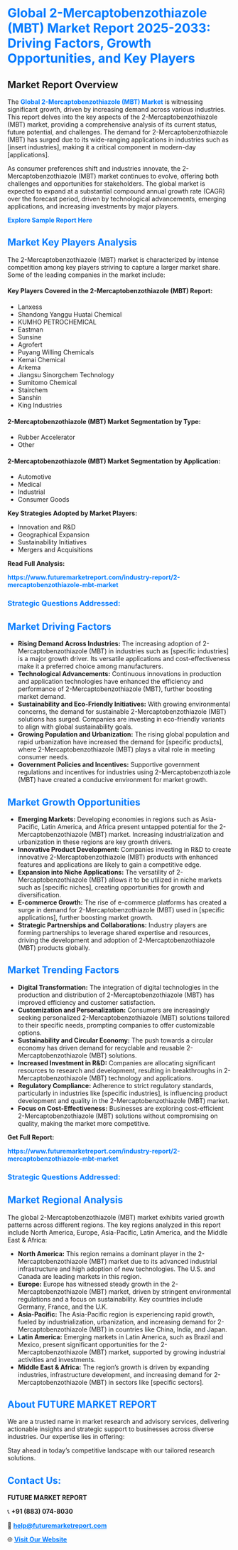 <h1 style="color: #007BFF;">Global 2-Mercaptobenzothiazole (MBT) Market Report 2025-2033: Driving Factors, Growth Opportunities, and Key Players</h1>

<section id="overview">
<h2>Market Report Overview</h2>
<p>The <a href="https://www.futuremarketreport.com/industry-report/2-mercaptobenzothiazole-mbt-market" style="color: #007BFF; text-decoration: none;"><strong>Global 2-Mercaptobenzothiazole (MBT) Market</strong></a> is witnessing significant growth, driven by increasing demand across various industries. This report delves into the key aspects of the 2-Mercaptobenzothiazole (MBT) market, providing a comprehensive analysis of its current status, future potential, and challenges. The demand for 2-Mercaptobenzothiazole (MBT) has surged due to its wide-ranging applications in industries such as [insert industries], making it a critical component in modern-day [applications].</p>
<p>As consumer preferences shift and industries innovate, the 2-Mercaptobenzothiazole (MBT) market continues to evolve, offering both challenges and opportunities for stakeholders. The global market is expected to expand at a substantial compound annual growth rate (CAGR) over the forecast period, driven by technological advancements, emerging applications, and increasing investments by major players.</p>
</section>

<section id="overview">
<p><a href="https://www.futuremarketreport.com/request-sample/reportId=114681" style="color: #007BFF; text-decoration: none;"><strong>Explore Sample Report Here</strong></a></p>
</section>

<section id="key-players">
<h2 style="color: #007BFF;">Market Key Players Analysis</h2>
<p>The 2-Mercaptobenzothiazole (MBT) market is characterized by intense competition among key players striving to capture a larger market share. Some of the leading companies in the market include:</p>
<h4>Key Players Covered in the 2-Mercaptobenzothiazole (MBT) Report:</h4>
<ul><li>Lanxess</li><li>Shandong Yanggu Huatai Chemical</li><li>KUMHO PETROCHEMICAL</li><li>Eastman</li><li>Sunsine</li><li>Agrofert</li><li>Puyang Willing Chemicals</li><li>Kemai Chemical</li><li>Arkema</li><li>Jiangsu Sinorgchem Technology</li><li>Sumitomo Chemical</li><li>Stairchem</li><li>Sanshin</li><li>King Industries</li></ul>
<h4>2-Mercaptobenzothiazole (MBT) Market Segmentation by Type:</h4>
<ul><li>Rubber Accelerator</li><li>Other</li></ul>

<h4>2-Mercaptobenzothiazole (MBT) Market Segmentation by Application:</h4>
<ul><li>Automotive</li><li>Medical</li><li>Industrial</li><li>Consumer Goods</li></ul>
<p><strong>Key Strategies Adopted by Market Players:</strong></p>
<ul>
<li>Innovation and R&D</li>
<li>Geographical Expansion</li>
<li>Sustainability Initiatives</li>
<li>Mergers and Acquisitions</li>
</ul>
</section>

<section>
<p><strong>Read Full Analysis: </strong></p><a href="https://www.futuremarketreport.com/industry-report/2-mercaptobenzothiazole-mbt-market" style="color: #007BFF; text-decoration: none;"><strong>https://www.futuremarketreport.com/industry-report/2-mercaptobenzothiazole-mbt-market</strong></a>
<h3 style="color: #007BFF;">Strategic Questions Addressed:</h3>
</section>

<section id="driving-factors">
<h2 style="color: #007BFF;">Market Driving Factors</h2>
<ul>
<li><strong>Rising Demand Across Industries:</strong> The increasing adoption of 2-Mercaptobenzothiazole (MBT) in industries such as [specific industries] is a major growth driver. Its versatile applications and cost-effectiveness make it a preferred choice among manufacturers.</li>
<li><strong>Technological Advancements:</strong> Continuous innovations in production and application technologies have enhanced the efficiency and performance of 2-Mercaptobenzothiazole (MBT), further boosting market demand.</li>
<li><strong>Sustainability and Eco-Friendly Initiatives:</strong> With growing environmental concerns, the demand for sustainable 2-Mercaptobenzothiazole (MBT) solutions has surged. Companies are investing in eco-friendly variants to align with global sustainability goals.</li>
<li><strong>Growing Population and Urbanization:</strong> The rising global population and rapid urbanization have increased the demand for [specific products], where 2-Mercaptobenzothiazole (MBT) plays a vital role in meeting consumer needs.</li>
<li><strong>Government Policies and Incentives:</strong> Supportive government regulations and incentives for industries using 2-Mercaptobenzothiazole (MBT) have created a conducive environment for market growth.</li>
</ul>
</section>

<section id="growth-opportunities">
<h2 style="color: #007BFF;">Market Growth Opportunities</h2>
<ul>
<li><strong>Emerging Markets:</strong> Developing economies in regions such as Asia-Pacific, Latin America, and Africa present untapped potential for the 2-Mercaptobenzothiazole (MBT) market. Increasing industrialization and urbanization in these regions are key growth drivers.</li>
<li><strong>Innovative Product Development:</strong> Companies investing in R&D to create innovative 2-Mercaptobenzothiazole (MBT) products with enhanced features and applications are likely to gain a competitive edge.</li>
<li><strong>Expansion into Niche Applications:</strong> The versatility of 2-Mercaptobenzothiazole (MBT) allows it to be utilized in niche markets such as [specific niches], creating opportunities for growth and diversification.</li>
<li><strong>E-commerce Growth:</strong> The rise of e-commerce platforms has created a surge in demand for 2-Mercaptobenzothiazole (MBT) used in [specific applications], further boosting market growth.</li>
<li><strong>Strategic Partnerships and Collaborations:</strong> Industry players are forming partnerships to leverage shared expertise and resources, driving the development and adoption of 2-Mercaptobenzothiazole (MBT) products globally.</li>
</ul>
</section>

<section id="trending-factors">
<h2 style="color: #007BFF;">Market Trending Factors</h2>
<ul>
<li><strong>Digital Transformation:</strong> The integration of digital technologies in the production and distribution of 2-Mercaptobenzothiazole (MBT) has improved efficiency and customer satisfaction.</li>
<li><strong>Customization and Personalization:</strong> Consumers are increasingly seeking personalized 2-Mercaptobenzothiazole (MBT) solutions tailored to their specific needs, prompting companies to offer customizable options.</li>
<li><strong>Sustainability and Circular Economy:</strong> The push towards a circular economy has driven demand for recyclable and reusable 2-Mercaptobenzothiazole (MBT) solutions.</li>
<li><strong>Increased Investment in R&D:</strong> Companies are allocating significant resources to research and development, resulting in breakthroughs in 2-Mercaptobenzothiazole (MBT) technology and applications.</li>
<li><strong>Regulatory Compliance:</strong> Adherence to strict regulatory standards, particularly in industries like [specific industries], is influencing product development and quality in the 2-Mercaptobenzothiazole (MBT) market.</li>
<li><strong>Focus on Cost-Effectiveness:</strong> Businesses are exploring cost-efficient 2-Mercaptobenzothiazole (MBT) solutions without compromising on quality, making the market more competitive.</li>
</ul>
</section>

<section>
<p><strong>Get Full Report: </strong></p><a href="https://www.futuremarketreport.com/industry-report/2-mercaptobenzothiazole-mbt-market" style="color: #007BFF; text-decoration: none;"><strong>https://www.futuremarketreport.com/industry-report/2-mercaptobenzothiazole-mbt-market</strong></a>
<h3 style="color: #007BFF;">Strategic Questions Addressed:</h3>
</section>


<section id="regional-analysis">
<h2 style="color: #007BFF;">Market Regional Analysis</h2>
<p>The global 2-Mercaptobenzothiazole (MBT) market exhibits varied growth patterns across different regions. The key regions analyzed in this report include North America, Europe, Asia-Pacific, Latin America, and the Middle East & Africa:</p>
<ul>
<li><strong>North America:</strong> This region remains a dominant player in the 2-Mercaptobenzothiazole (MBT) market due to its advanced industrial infrastructure and high adoption of new technologies. The U.S. and Canada are leading markets in this region.</li>
<li><strong>Europe:</strong> Europe has witnessed steady growth in the 2-Mercaptobenzothiazole (MBT) market, driven by stringent environmental regulations and a focus on sustainability. Key countries include Germany, France, and the U.K.</li>
<li><strong>Asia-Pacific:</strong> The Asia-Pacific region is experiencing rapid growth, fueled by industrialization, urbanization, and increasing demand for 2-Mercaptobenzothiazole (MBT) in countries like China, India, and Japan.</li>
<li><strong>Latin America:</strong> Emerging markets in Latin America, such as Brazil and Mexico, present significant opportunities for the 2-Mercaptobenzothiazole (MBT) market, supported by growing industrial activities and investments.</li>
<li><strong>Middle East & Africa:</strong> The region’s growth is driven by expanding industries, infrastructure development, and increasing demand for 2-Mercaptobenzothiazole (MBT) in sectors like [specific sectors].</li>
</ul>
</section>

<footer>
<h2 style="color: #007BFF;">About FUTURE MARKET REPORT</h2>
<p>We are a trusted name in market research and advisory services, delivering actionable insights and strategic support to businesses across diverse industries. Our expertise lies in offering:</p>

<p>Stay ahead in today’s competitive landscape with our tailored research solutions.</p>

<h2 style="color: #007BFF;">Contact Us:</h2>
<p><strong>FUTURE MARKET REPORT</strong></p>
<p>📞 <strong>+91 (883) 074-8030</strong></p>
<p>📧 <strong><a href="mailto:help@futuremarketreport.com" style="color: #007BFF;">help@futuremarketreport.com</a></strong></p>
<p>🌐 <strong><a href="https://www.futuremarketreport.com/" style="color: #007BFF;">Visit Our Website</a></strong></p>
</footer>